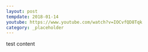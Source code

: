 ```yaml
---
layout: post
tempdate: 2018-01-14
youtube: https://www.youtube.com/watch?v=IOCvfQD8Tqk
category: _placeholder
---
```

test content